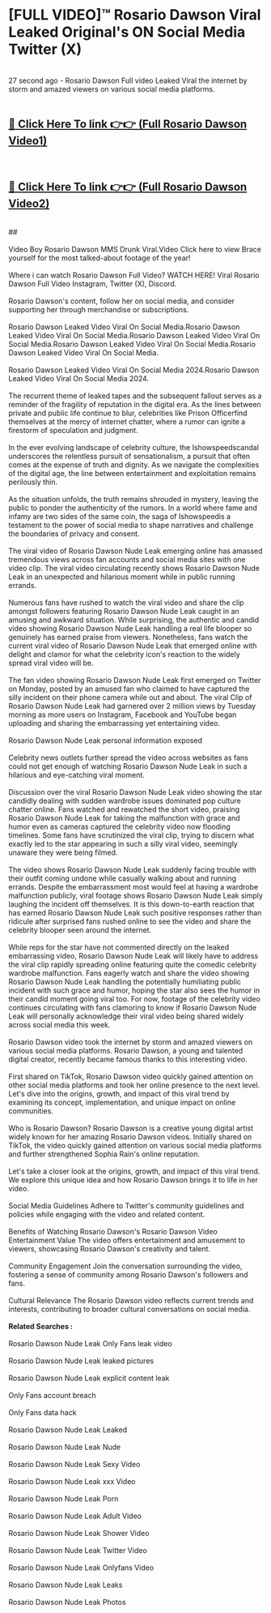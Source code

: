 # [FULL VIDEO]™ Rosario Dawson Viral Leaked Original's ON Social Media Twitter (X) <br>
<br>
27 second ago - Rosario Dawson Full video Leaked Viral the internet by storm and amazed viewers on various social media platforms.<br>

 <br>

##  <a href="https://play.123hd.live?title=Full Rosario_Dawson&ref=git">🔴 Click Here To link 👉👉 (Full Rosario Dawson Video1)</a><br>
  <br>

##  <a href="https://play.123hd.live?title=Full Rosario_Dawson&ref=git">🔴 Click Here To link 👉👉 (Full Rosario Dawson Video2)</a><br>
  <br>
  ##


  <br>

  <br>
Video Boy Rosario Dawson MMS Drunk Viral.Video Click here to view Brace yourself for the most talked-about footage of the year!
<br><br>
Where i can watch Rosario Dawson Full Video? WATCH HERE! Viral Rosario Dawson Full Video Instagram, Twitter (X), Discord.
<br><br>
Rosario Dawson's content, follow her on social media, and consider supporting her through merchandise or subscriptions.
<br><br>
Rosario Dawson Leaked Video Viral On Social Media.Rosario Dawson Leaked Video Viral On Social Media.Rosario Dawson Leaked Video Viral On Social Media.Rosario Dawson Leaked Video Viral On Social Media.Rosario Dawson Leaked Video Viral On Social Media.
<br><br>
Rosario Dawson Leaked Video Viral On Social Media 2024.Rosario Dawson Leaked Video Viral On Social Media 2024.
<br><br>
The recurrent theme of leaked tapes and the subsequent fallout serves as a reminder of the fragility of reputation in the digital era. As the lines between private and public life continue to blur, celebrities like Prison Officerfind themselves at the mercy of internet chatter, where a rumor can ignite a firestorm of speculation and judgment.
<br><br>
In the ever evolving landscape of celebrity culture, the Ishowspeedscandal underscores the relentless pursuit of sensationalism, a pursuit that often comes at the expense of truth and dignity. As we navigate the complexities of the digital age, the line between entertainment and exploitation remains perilously thin.
<br><br>
As the situation unfolds, the truth remains shrouded in mystery, leaving the public to ponder the authenticity of the rumors. In a world where fame and infamy are two sides of the same coin, the saga of Ishowspeedis a testament to the power of social media to shape narratives and challenge the boundaries of privacy and consent.
<br><br>
The viral video of Rosario Dawson Nude Leak emerging online has amassed tremendous views across fan accounts and social media sites with one video clip. The viral video circulating recently shows Rosario Dawson Nude Leak in an unexpected and hilarious moment while in public running errands.
<br><br>
Numerous fans have rushed to watch the viral video and share the clip amongst followers featuring Rosario Dawson Nude Leak caught in an amusing and awkward situation. While surprising, the authentic and candid video showing Rosario Dawson Nude Leak handling a real life blooper so genuinely has earned praise from viewers. Nonetheless, fans watch the current viral video of Rosario Dawson Nude Leak that emerged online with delight and clamor for what the celebrity icon's reaction to the widely spread viral video will be.
<br><br>
The fan video showing Rosario Dawson Nude Leak first emerged on Twitter on Monday, posted by an amused fan who claimed to have captured the silly incident on their phone camera while out and about. The viral Clip of Rosario Dawson Nude Leak had garnered over 2 million views by Tuesday morning as more users on Instagram, Facebook and YouTube began uploading and sharing the embarrassing yet entertaining video.
<br><br>
Rosario Dawson Nude Leak personal information exposed
<br><br>
Celebrity news outlets further spread the video across websites as fans could not get enough of watching Rosario Dawson Nude Leak in such a hilarious and eye-catching viral moment.
<br><br>
Discussion over the viral Rosario Dawson Nude Leak video showing the star candidly dealing with sudden wardrobe issues dominated pop culture chatter online. Fans watched and rewatched the short video, praising Rosario Dawson Nude Leak for taking the malfunction with grace and humor even as cameras captured the celebrity video now flooding timelines. Some fans have scrutinized the viral clip, trying to discern what exactly led to the star appearing in such a silly viral video, seemingly unaware they were being filmed.
<br><br>
The video shows Rosario Dawson Nude Leak suddenly facing trouble with their outfit coming undone while casually walking about and running errands. Despite the embarrassment most would feel at having a wardrobe malfunction publicly, viral footage shows Rosario Dawson Nude Leak simply laughing the incident off themselves. It is this down-to-earth reaction that has earned Rosario Dawson Nude Leak such positive responses rather than ridicule after surprised fans rushed online to see the video and share the celebrity blooper seen around the internet.
<br><br>
While reps for the star have not commented directly on the leaked embarrassing video, Rosario Dawson Nude Leak will likely have to address the viral clip rapidly spreading online featuring quite the comedic celebrity wardrobe malfunction. Fans eagerly watch and share the video showing Rosario Dawson Nude Leak handling the potentially humiliating public incident with such grace and humor, hoping the star also sees the humor in their candid moment going viral too. For now, footage of the celebrity video continues circulating with fans clamoring to know if Rosario Dawson Nude Leak will personally acknowledge their viral video being shared widely across social media this week.
<br><br>
Rosario Dawson video took the internet by storm and amazed viewers on various social media platforms. Rosario Dawson, a young and talented digital creator, recently became famous thanks to this interesting video.
<br><br>
First shared on TikTok, Rosario Dawson video quickly gained attention on other social media platforms and took her online presence to the next level. Let's dive into the origins, growth, and impact of this viral trend by examining its concept, implementation, and unique impact on online communities.
<br><br>
Who is Rosario Dawson? Rosario Dawson is a creative young digital artist widely known for her amazing Rosario Dawson videos. Initially shared on TikTok, the video quickly gained attention on various social media platforms and further strengthened Sophia Rain's online reputation.
<br><br>
Let's take a closer look at the origins, growth, and impact of this viral trend. We explore this unique idea and how Rosario Dawson brings it to life in her video.
<br><br>
Social Media Guidelines Adhere to Twitter's community guidelines and policies while engaging with the video and related content.
<br><br>
Benefits of Watching Rosario Dawson's Rosario Dawson Video Entertainment Value The video offers entertainment and amusement to viewers, showcasing Rosario Dawson's creativity and talent.
<br><br>
Community Engagement Join the conversation surrounding the video, fostering a sense of community among Rosario Dawson's followers and fans.
<br><br>
Cultural Relevance The Rosario Dawson video reflects current trends and interests, contributing to broader cultural conversations on social media.
<br><br>
<strong>Related Searches :</strong>
<br><br>
Rosario Dawson Nude Leak Only Fans leak video
<br><br>
Rosario Dawson Nude Leak leaked pictures
<br><br>
Rosario Dawson Nude Leak explicit content leak
<br><br>
Only Fans account breach
<br><br>
Only Fans data hack
<br><br>
Rosario Dawson Nude Leak Leaked
<br><br>
Rosario Dawson Nude Leak Nude
<br><br>
Rosario Dawson Nude Leak Sexy Video
<br><br>
Rosario Dawson Nude Leak xxx Video
<br><br>
Rosario Dawson Nude Leak Porn
<br><br>
Rosario Dawson Nude Leak Adult Video
<br><br>
Rosario Dawson Nude Leak Shower Video
<br><br>
Rosario Dawson Nude Leak Twitter Video
<br><br>
Rosario Dawson Nude Leak Onlyfans Video
<br><br>
Rosario Dawson Nude Leak Leaks
<br><br>
Rosario Dawson Nude Leak Photos